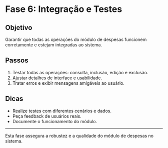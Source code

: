 # Fase 6: Integração e Testes

## Objetivo
Garantir que todas as operações do módulo de despesas funcionem corretamente e estejam integradas ao sistema.

## Passos
1. Testar todas as operações: consulta, inclusão, edição e exclusão.
2. Ajustar detalhes de interface e usabilidade.
3. Tratar erros e exibir mensagens amigáveis ao usuário.

## Dicas
- Realize testes com diferentes cenários e dados.
- Peça feedback de usuários reais.
- Documente o funcionamento do módulo.

---
Esta fase assegura a robustez e a qualidade do módulo de despesas no sistema. 